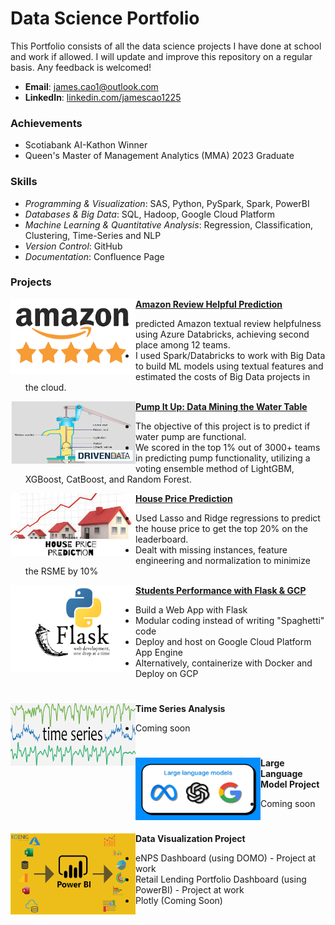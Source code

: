 # Data Science Portfolio

This Portfolio consists of all the data science projects I have done at school and work if allowed. I will update and improve this repository on a regular basis. Any feedback is welcomed!

- **Email**: [james.cao1@outlook.com](james.cao1@outlook.com)
- **LinkedIn**: [linkedin.com/jamescao1225](https://www.linkedin.com/in/jamescao1225/)

### Achievements

- Scotiabank AI-Kathon Winner
- Queen's Master of Management Analytics (MMA) 2023 Graduate

### Skills

- _Programming & Visualization_: SAS, Python, PySpark, Spark, PowerBI
- _Databases & Big Data_: SQL, Hadoop, Google Cloud Platform
- _Machine Learning & Quantitative Analysis_: Regression, Classification, Clustering, Time-Series and NLP
- _Version Control_: GitHub
- _Documentation_: Confluence Page


### Projects

<img align="left" width="200" height="120" src="Images\amazon.png"> **[Amazon Review Helpful Prediction](https://github.com/caojingw/Amazon_Review)**

- predicted Amazon textual review helpfulness using Azure Databricks, achieving second place among 12 teams.
- I used Spark/Databricks to work with Big Data to build ML models using textual features and estimated the costs of Big Data projects in the cloud.



<img align="left" width="200" height="100" src="Images\waterpump.png"> **[Pump It Up: Data Mining the Water Table](https://github.com/caojingw/pump-it-up)**

- The objective of this project is to predict if water pump are functional.
- We scored in the top 1% out of 3000+ teams in predicting pump functionality, utilizing a voting ensemble method of LightGBM, XGBoost, CatBoost, and Random Forest.                                                                          


<img align="left" width="200" height="100" src="Images\houseprice.jpeg"> **[House Price Prediction](https://github.com/caojingw/House-Prices-Advanced-Regression-Techniques)**
 
- Used Lasso and Ridge regressions to predict the house price to get the top 20% on the leaderboard.
- Dealt with missing instances, feature engineering and normalization to minimize the RSME by 10%

<img align="left" width="200" height="140" src="Images\flask.png"> **[Students Performance with Flask & GCP](https://github.com/caojingw/student_performance_prediction.git)**
 
- Build a Web App with Flask
- Modular coding instead of writing "Spaghetti" code
- Deploy and host on Google Cloud Platform App Engine
- Alternatively, containerize with Docker and Deploy on GCP

#

<img align="left" width="200" height="100" src="Images\time series.png"> **Time Series Analysis**
 
- Coming soon

#

<img align="left" width="200" height="100" src="Images\llm.png"> **Large Language Model Project**
 
- Coming soon

#

<img align="left" width="200" height="130" src="Images\powerbi.png"> **Data Visualization Project**
 
- eNPS Dashboard (using DOMO) - Project at work
- Retail Lending Portfolio Dashboard (using PowerBI) - Project at work
- Plotly (Coming Soon)
